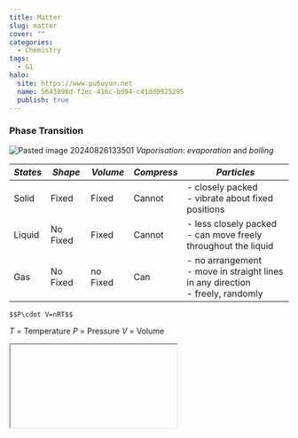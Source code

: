 ```yaml
---
title: Matter
slug: matter
cover: ""
categories:
  - Chemistry
tags:
  - G1
halo:
  site: https://www.pu6uyun.net
  name: 5643898d-f2ec-416c-bd94-c41dd0925295
  publish: true
---
```

### Phase Transition

![Pasted image 20240826133501](https://pu6uyun-image.oss-cn-hongkong.aliyuncs.com/Pasted%20image%2020240826133501.png)
 *Vaporisation*: *evaporation* and *boiling*

| *States* | *Shape*  | *Volume* | *Compress* | *Particles*                                                                         |
| -------- | -------- | -------- | ---------- | ----------------------------------------------------------------------------------- |
| Solid    | Fixed    | Fixed    | Cannot     | - closely packed <br>- vibrate about fixed positions                                |
| Liquid   | No Fixed | Fixed    | Cannot     | - less closely packed<br>- can move freely throughout the liquid                    |
| Gas      | No Fixed | no Fixed | Can        | - no arrangement<br>- move in straight lines in any direction<br>- freely, randomly |
	$$P\cdot V=nRT$$

 $T$ = Temperature                          $P$ = Pressure                          $V$ = Volume


<iframe src="app://local/C:/Users/wzhzhang/Documents/period table/index.html"> </iframe>



